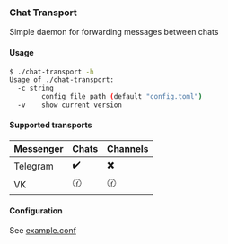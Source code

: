 ### Chat Transport
Simple daemon for forwarding messages between chats

#### Usage
```bash
$ ./chat-transport -h
Usage of ./chat-transport:
  -c string
        config file path (default "config.toml")
  -v    show current version
```

#### Supported transports
|Messenger|Chats|Channels|
|--|---|---|
|Telegram|:heavy_check_mark:|:heavy_multiplication_x:|
|VK|:clock130:|:clock130:|

#### Configuration
See [example.conf](https://github.com/DesSolo/chat-transport/blob/master/example/config.conf)